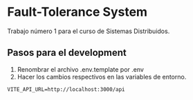 # Fault-Tolerance System

Trabajo número 1 para el curso de Sistemas Distribuidos.

## Pasos para el development

1. Renombrar el archivo .env.template por .env
2. Hacer los cambios respectivos en las variables de entorno.

```
VITE_API_URL=http://localhost:3000/api
```
